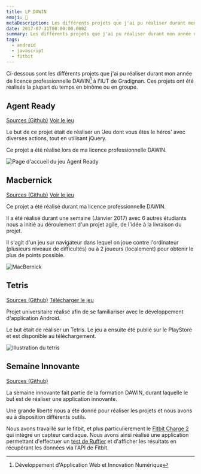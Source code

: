 ```yaml
---
title: LP DAWIN
emoji: 🎒
metaDescription: Les différents projets que j'ai pu réaliser durant mon année de licence professionnelle DAWIN à l'IUT de Gradignan
date: 2017-07-31T00:00:00.000Z
summary: Les différents projets que j'ai pu réaliser durant mon année de licence professionnelle DAWIN à l'IUT de Gradignan
tags:
  - android
  - javascript
  - fitbit
---
```


Ci-dessous sont les différents projets que j'ai pu réaliser durant mon année de licence professionnelle DAWIN[^1] à l'IUT de Gradignan. Ces projets ont été réalisés la plupart du temps en binôme ou en groupe.

[^1]: Développement d'Application Web et Innovation Numérique

## Agent Ready

[Sources (Github)](https://github.com/sylvainmetayer/agent-ready/) [Voir le jeu](https://agent-ready.pages.dev/)

Le but de ce projet était de réaliser un 'Jeu dont vous êtes le héros' avec diverses actions, tout en utilisant jQuery.

Ce projet a été réalisé lors de ma licence professionnelle DAWIN.

![Page d'accueil du jeu Agent Ready](/static/img/agent-ready.png)

## Macbernick

[Sources (Github)](https://github.com/mlcdf/macbernik/) [Voir le jeu](https://mlcdf.github.io/macbernik/)

Ce projet a été réalisé durant ma licence professionnelle DAWIN.

Il a été réalisé durant une semaine (Janvier 2017) avec 6 autres étudiants nous a initié au déroulement d'un projet agile, de l'idée à la livraison du projet.

Il s'agit d'un jeu sur navigateur dans lequel on joue contre l'ordinateur (plusieurs niveaux de difficultés) ou à 2 joueurs (localement) pour obtenir le plus de points possible.

![MacBernick](/static/img/macbernick.png)

## Tetris

[Sources (Github)](https://github.com/sylvainmetayer/tetris) [Télécharger le jeu](https://play.google.com/store/apps/details?id=fr.sylvainmetayer.tetris)

Projet universitaire réalisé afin de se familiariser avec le développement d'application Android.

Le but était de réaliser un Tetris. Le jeu a ensuite été publié sur le PlayStore et est disponible au téléchargement.

![Illustration du tetris](/static/img/tetris.png)

## Semaine Innovante

[Sources (Github)](https://github.com/sylvainmetayer/semaine-innovante-dawin)

La semaine innovante fait partie de la formation DAWIN, durant laquelle le but est de réaliser une application innovante.

Une grande liberté nous a été donné pour réaliser les projets et nous avons eu à disposition différents outils.

Nous avons travaillé sur le fitbit, et plus particulièrement le [Fitbit Charge 2](https://www.fitbit.com/fr/charge2) qui intègre un capteur cardiaque. Nous avons ainsi réalisé une application permettant d'effectuer un [test de Ruffier](https://fr.wikipedia.org/wiki/Test_de_Ruffier) et d'afficher les résultats en récupérant les données via l'API de Fitbit.

